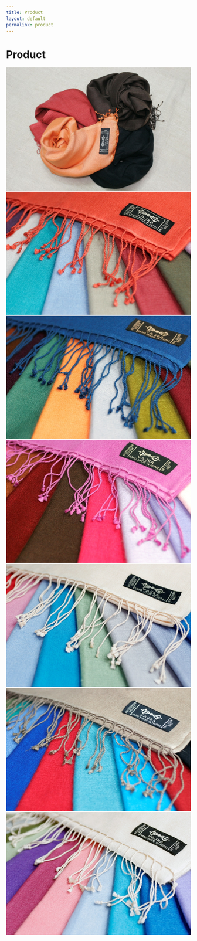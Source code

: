 ```yaml
---
title: Product
layout: default
permalink: product
---
```


# Product

<div class="fslider flex-thumb-grid grid-6 bottommargin-sm" data-arrows="false" data-animation="fade" data-thumbs="true">
    <div class="flexslider">
        <div class="slider-wrap">
            <div class="slide" data-thumb="images/Silk_Pashmina/SilkPashmina-L-1.jpg"><img src="images/Silk_Pashmina/SilkPashmina-L-1.jpg" alt="Image"></div>
            <div class="slide" data-thumb="images/Silk_Pashmina/SilkPashmina-L-2.jpg"><img src="images/Silk_Pashmina/SilkPashmina-L-2.jpg" alt="Image"></div>
            <div class="slide" data-thumb="images/Silk_Pashmina/SilkPashmina-L-3.jpg"><img src="images/Silk_Pashmina/SilkPashmina-L-3.jpg" alt="Image"></div>
            <div class="slide" data-thumb="images/Silk_Pashmina/SilkPashmina-L-4.jpg"><img src="images/Silk_Pashmina/SilkPashmina-L-4.jpg" alt="Image"></div>
            <div class="slide" data-thumb="images/Silk_Pashmina/SilkPashmina-L-5.jpg"><img src="images/Silk_Pashmina/SilkPashmina-L-5.jpg" alt="Image"></div>
            <div class="slide" data-thumb="images/Silk_Pashmina/SilkPashmina-L-6.jpg"><img src="images/Silk_Pashmina/SilkPashmina-L-6.jpg" alt="Image"></div>
            <div class="slide" data-thumb="images/Silk_Pashmina/SilkPashmina-L-7.jpg"><img src="images/Silk_Pashmina/SilkPashmina-L-7.jpg" alt="Image"></div>
        </div>
    </div>
</div>


